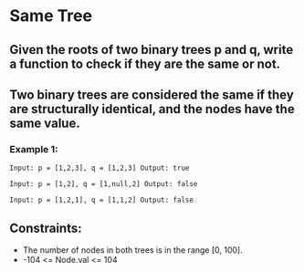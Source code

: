 # Same Tree

## Given the roots of two binary trees p and q, write a function to check if they are the same or not.

## Two binary trees are considered the same if they are structurally identical, and the nodes have the same value.

 

### Example 1:

`
Input: p = [1,2,3], q = [1,2,3]
Output: true
`

`
Input: p = [1,2], q = [1,null,2]
Output: false
`

`
Input: p = [1,2,1], q = [1,1,2]
Output: false
`

## Constraints:

- The number of nodes in both trees is in the range [0, 100].
- -104 <= Node.val <= 104
